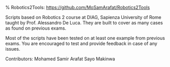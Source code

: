 % Robotics2Tools: https://github.com/MoSamArafat/Robotics2Tools

Scripts based on Robotics 2 course at DIAG, Sapienza University of Rome taught by Prof. Alessandro De Luca.
They are built to cover as many cases as found on previous exams.

Most of the scripts have been tested on at least one example from previous exams.
You are encouraged to test and provide feedback in case of any issues.

Contributors:
Mohamed Samir Arafat
Sayo Makinwa
